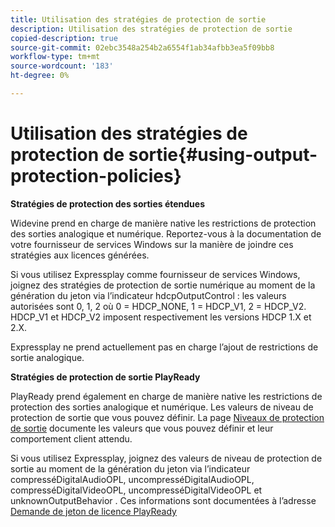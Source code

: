 ```yaml
---
title: Utilisation des stratégies de protection de sortie
description: Utilisation des stratégies de protection de sortie
copied-description: true
source-git-commit: 02ebc3548a254b2a6554f1ab34afbb3ea5f09bb8
workflow-type: tm+mt
source-wordcount: '183'
ht-degree: 0%

---
```


# Utilisation des stratégies de protection de sortie{#using-output-protection-policies}

**Stratégies de protection des sorties étendues**

Widevine prend en charge de manière native les restrictions de protection des sorties analogique et numérique. Reportez-vous à la documentation de votre fournisseur de services Windows sur la manière de joindre ces stratégies aux licences générées.

Si vous utilisez Expressplay comme fournisseur de services Windows, joignez des stratégies de protection de sortie numérique au moment de la génération du jeton via l’indicateur hdcpOutputControl : les valeurs autorisées sont 0, 1, 2 où 0 = HDCP_NONE, 1 = HDCP_V1, 2 = HDCP_V2. HDCP_V1 et HDCP_V2 imposent respectivement les versions HDCP 1.X et 2.X.

Expressplay ne prend actuellement pas en charge l’ajout de restrictions de sortie analogique.

**Stratégies de protection de sortie PlayReady**

PlayReady prend également en charge de manière native les restrictions de protection des sorties analogique et numérique. Les valeurs de niveau de protection de sortie que vous pouvez définir. La page [Niveaux de protection de sortie](https://msdn.microsoft.com/en-us/library/dn468831.aspx) documente les valeurs que vous pouvez définir et leur comportement client attendu.

Si vous utilisez Expressplay, joignez des valeurs de niveau de protection de sortie au moment de la génération du jeton via l’indicateur compresséDigitalAudioOPL, uncompresséDigitalAudioOPL, compresséDigitalVideoOPL, uncompresséDigitalVideoOPL et unknownOutputBehavior . Ces informations sont documentées à l’adresse [Demande de jeton de licence PlayReady](https://www.expressplay.com/developer/restapi/#playready-license-token-request)
